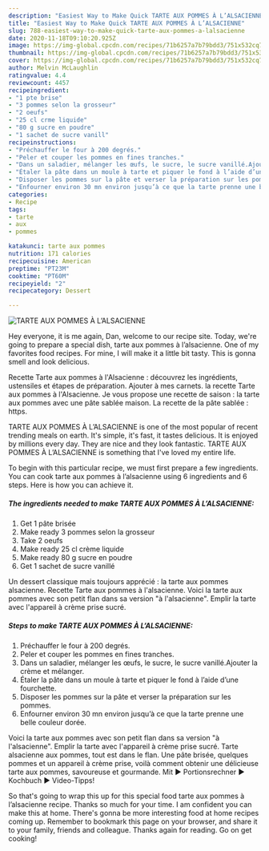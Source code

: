 ```yaml
---
description: "Easiest Way to Make Quick TARTE AUX POMMES À L’ALSACIENNE"
title: "Easiest Way to Make Quick TARTE AUX POMMES À L’ALSACIENNE"
slug: 788-easiest-way-to-make-quick-tarte-aux-pommes-a-lalsacienne
date: 2020-11-18T09:10:20.925Z
image: https://img-global.cpcdn.com/recipes/71b6257a7b79bdd3/751x532cq70/tarte-aux-pommes-a-lalsacienne-photo-principale-de-la-recette.jpg
thumbnail: https://img-global.cpcdn.com/recipes/71b6257a7b79bdd3/751x532cq70/tarte-aux-pommes-a-lalsacienne-photo-principale-de-la-recette.jpg
cover: https://img-global.cpcdn.com/recipes/71b6257a7b79bdd3/751x532cq70/tarte-aux-pommes-a-lalsacienne-photo-principale-de-la-recette.jpg
author: Melvin McLaughlin
ratingvalue: 4.4
reviewcount: 4457
recipeingredient:
- "1 pte brise"
- "3 pommes selon la grosseur"
- "2 oeufs"
- "25 cl crme liquide"
- "80 g sucre en poudre"
- "1 sachet de sucre vanill"
recipeinstructions:
- "Préchauffer le four à 200 degrés."
- "Peler et couper les pommes en fines tranches."
- "Dans un saladier, mélanger les œufs, le sucre, le sucre vanillé.Ajouter la crème et mélanger."
- "Étaler la pâte dans un moule à tarte et piquer le fond à l’aide d’une fourchette."
- "Disposer les pommes sur la pâte et verser la préparation sur les pommes."
- "Enfourner environ 30 mn environ jusqu’à ce que la tarte prenne une belle couleur dorée."
categories:
- Recipe
tags:
- tarte
- aux
- pommes

katakunci: tarte aux pommes 
nutrition: 171 calories
recipecuisine: American
preptime: "PT23M"
cooktime: "PT60M"
recipeyield: "2"
recipecategory: Dessert

---
```



![TARTE AUX POMMES À L’ALSACIENNE](https://img-global.cpcdn.com/recipes/71b6257a7b79bdd3/751x532cq70/tarte-aux-pommes-a-lalsacienne-photo-principale-de-la-recette.jpg)

Hey everyone, it is me again, Dan, welcome to our recipe site. Today, we're going to prepare a special dish, tarte aux pommes à l’alsacienne. One of my favorites food recipes. For mine, I will make it a little bit tasty. This is gonna smell and look delicious.

Recette Tarte aux pommes à l&#39;Alsacienne : découvrez les ingrédients, ustensiles et étapes de préparation. Ajouter à mes carnets. la recette Tarte aux pommes à l&#39;Alsacienne. Je vous propose une recette de saison : la tarte aux pommes avec une pâte sablée maison. La recette de la pâte sablée : https.

TARTE AUX POMMES À L’ALSACIENNE is one of the most popular of recent trending meals on earth. It's simple, it's fast, it tastes delicious. It is enjoyed by millions every day. They are nice and they look fantastic. TARTE AUX POMMES À L’ALSACIENNE is something that I've loved my entire life.


To begin with this particular recipe, we must first prepare a few ingredients. You can cook tarte aux pommes à l’alsacienne using 6 ingredients and 6 steps. Here is how you can achieve it.

<!--inarticleads1-->

##### The ingredients needed to make TARTE AUX POMMES À L’ALSACIENNE:

1. Get 1 pâte brisée
1. Make ready 3 pommes selon la grosseur
1. Take 2 oeufs
1. Make ready 25 cl crème liquide
1. Make ready 80 g sucre en poudre
1. Get 1 sachet de sucre vanillé


Un dessert classique mais toujours apprécié : la tarte aux pommes alsacienne. Recette Tarte aux pommes à l&#39;alsacienne. Voici la tarte aux pommes avec son petit flan dans sa version &#34;à l&#39;alsacienne&#34;. Emplir la tarte avec l&#39;appareil à crème prise sucré. 

<!--inarticleads2-->

##### Steps to make TARTE AUX POMMES À L’ALSACIENNE:

1. Préchauffer le four à 200 degrés.
1. Peler et couper les pommes en fines tranches.
1. Dans un saladier, mélanger les œufs, le sucre, le sucre vanillé.Ajouter la crème et mélanger.
1. Étaler la pâte dans un moule à tarte et piquer le fond à l’aide d’une fourchette.
1. Disposer les pommes sur la pâte et verser la préparation sur les pommes.
1. Enfourner environ 30 mn environ jusqu’à ce que la tarte prenne une belle couleur dorée.


Voici la tarte aux pommes avec son petit flan dans sa version &#34;à l&#39;alsacienne&#34;. Emplir la tarte avec l&#39;appareil à crème prise sucré. Tarte alsacienne aux pommes, tout est dans le flan. Une pâte brisée, quelques pommes et un appareil à crème prise, voilà comment obtenir une délicieuse tarte aux pommes, savoureuse et gourmande. Mit ► Portionsrechner ► Kochbuch ► Video-Tipps! 

So that's going to wrap this up for this special food tarte aux pommes à l’alsacienne recipe. Thanks so much for your time. I am confident you can make this at home. There's gonna be more interesting food at home recipes coming up. Remember to bookmark this page on your browser, and share it to your family, friends and colleague. Thanks again for reading. Go on get cooking!
